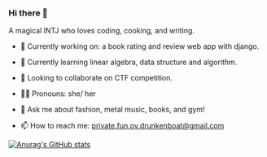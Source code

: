 ### Hi there 👋

A magical INTJ who loves coding, cooking, and writing.

- 🔭 Currently working on: a book rating and review web app with django.
- 🌱 Currently learning linear algebra, data structure and algorithm.
- 👯 Looking to collaborate on CTF competition.


- 👩‍💻 Pronouns: she/ her
- 💬 Ask me about fashion, metal music, books, and gym!
- 📫 How to reach me: private.fun.ov.drunkenboat@gmail.com


[![Anurag's GitHub stats](https://github-readme-stats.vercel.app/api?username=drunken-boat)](https://github.com/anuraghazra/github-readme-stats)
